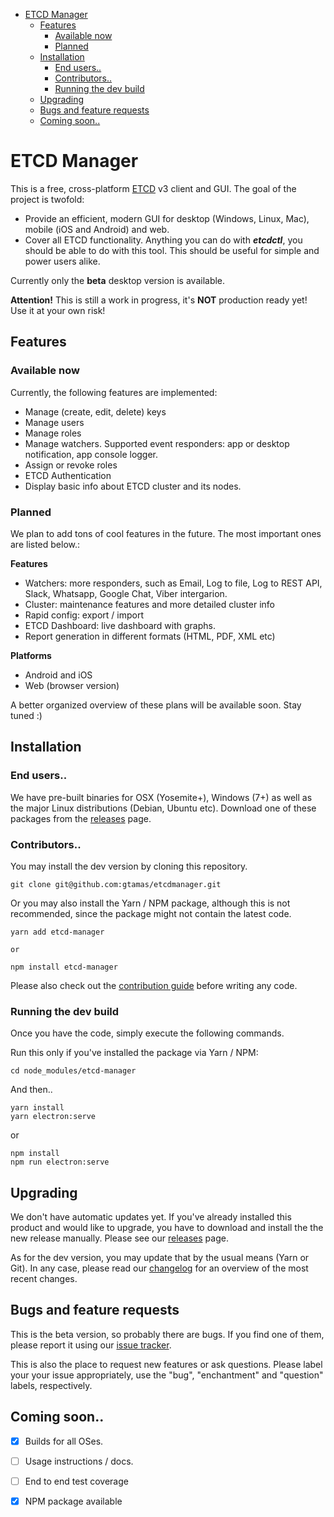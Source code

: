 - [ETCD Manager](#etcd-manager)
  * [Features](#features)
    + [Available now](#available-now)
    + [Planned](#planned)
  * [Installation](#installation)
    + [End users..](#end-users)
    + [Contributors..](#contributors)
    + [Running the dev build](#running-the-dev-build)
  * [Upgrading](#upgrading)
  * [Bugs and feature requests](#bugs-and-feature-requests)
  * [Coming soon..](#coming-soon)

# ETCD Manager
This is a free, cross-platform [ETCD](http://www.etcd.io) v3 client and GUI. The goal of the project is twofold:

- Provide an efficient, modern GUI for desktop (Windows, Linux, Mac), mobile (iOS and Android) and web.
- Cover all ETCD functionality. Anything you can do with ***etcdctl***, you should be able to do with this tool. This should be useful for simple and power users alike.

Currently only the **beta** desktop version is available.

**Attention!**
This is still a work in progress, it's **NOT** production ready yet! Use it at your own risk!

## Features

### Available now

Currently, the following features are implemented:

- Manage (create, edit, delete) keys
- Manage users
- Manage roles
- Manage watchers. Supported event responders: app or desktop notification, app console logger.
- Assign or revoke roles
- ETCD Authentication
- Display basic info about ETCD cluster and its nodes.

### Planned

We plan to add tons of cool features in the future. The most important ones are listed below.:

**Features**

- Watchers: more responders, such as Email, Log to file, Log to REST API, Slack, Whatsapp, Google Chat, Viber intergarion.
- Cluster: maintenance features and more detailed cluster info
- Rapid config: export / import
- ETCD Dashboard: live dashboard with graphs.
- Report generation in different formats (HTML, PDF, XML etc)

**Platforms**

- Android and iOS 
- Web (browser version)

A better organized overview of these plans will be available soon. Stay tuned :) 

## Installation

### End users..

We have pre-built binaries for OSX (Yosemite+), Windows (7+) as well as the major Linux distributions (Debian, Ubuntu etc). Download one of these packages from the [releases](https://github.com/gtamas/etcdmanager/releases) page.

### Contributors..

You may install the dev version by cloning this repository.

```
git clone git@github.com:gtamas/etcdmanager.git
```

Or you may also install the Yarn / NPM package, although this is not recommended, since the package might not contain the latest code.

```
yarn add etcd-manager

or

npm install etcd-manager
```

Please also check out the [contribution guide](./CONTRIBUTION.md) before writing any code.

### Running the dev build

Once you have the code, simply execute the following commands. 

Run this only if you've installed the package via Yarn / NPM:

```
cd node_modules/etcd-manager
```

And then..

```
yarn install
yarn electron:serve
```

or

```
npm install
npm run electron:serve
```

## Upgrading

We don't have automatic updates yet. If you've already installed this product and would like to upgrade, you have to download and install the the new release manually. Please see our [releases](https://github.com/gtamas/etcdmanager/releases) page. 

As for the dev version, you may update that by the usual means (Yarn or Git). In any case, please read our [changelog](./CHANGELOG.md) for an overview of the most recent changes.

## Bugs and feature requests

This is the beta version, so probably there are bugs. If you find one of them, please report it using our [issue tracker](https://github.com/gtamas/etcdmanager/issues).

This is also the place to request new features or ask questions. Please label your your issue appropriately, use the "bug", "enchantment" and "question" labels, respectively.

## Coming soon..

- [X] Builds for all OSes.
- [ ] Usage instructions / docs.
- [ ] End to end test coverage
- [X] NPM package available



